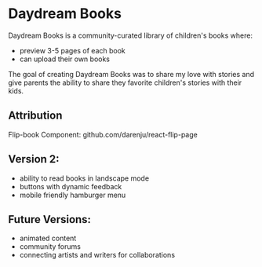 # Daydream Books

Daydream Books is a community-curated library of children's books where:

- preview 3-5 pages of each book
- can upload their own books

The goal of creating Daydream Books was to share my love with stories and give parents the ability to share they favorite children's stories with their kids.

## Attribution

Flip-book Component: github.com/darenju/react-flip-page

## Version 2:

- ability to read books in landscape mode
- buttons with dynamic feedback
- mobile friendly hamburger menu

## Future Versions:

- animated content
- community forums
- connecting artists and writers for collaborations
